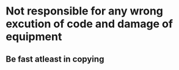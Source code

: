 <h1>Not responsible for any wrong excution of code and damage of equipment</h1>
<h2>Be fast atleast in copying</h2>
